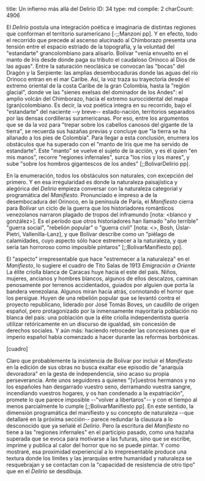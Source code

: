 title:          Un infierno más allá del Delirio
ID:             34
type:           md
compile:        2
charCount:      4906


<!--transition?, maybe with the llanos-->

El *Delirio* postula una integración poética e imaginaria de distintas regiones que conforman el territorio suramericano [-;;Manzoni pp]. Y en efecto, todo el recorrido que precede al ascenso alucinado al Chimborazo presenta una tensión entre el espacio estriado de la topografía, y la voluntad del "estandarte" grancolombiano para alisarlo. Bolívar "venía envuelto en el manto de Iris desde donde paga su tributo el caudaloso Orinoco al Dios de las aguas". Entre la saturación neoclásica se convocan las "bocas" del Dragón y la Serpiente: las amplias desembocaduras donde las aguas del río Orinoco entran en el mar Caribe. Así, la voz traza su trayectoria desde el extremo oriental de la costa Caribe de la gran Colombia, hasta la "región glacial", donde ve las "sienes exelsas del dominador de los Andes": el amplio volcán del Chimborazo, hacia el extremo suroccidental del mapa (gran)colombiano. Es decir, la voz poética integra en su recorrido, bajo el "estandarte" del naciente --y breve-- estado-nación, territorios separados por las densas cordilleras suramericanas. Por eso, entre los argumentos que se da la voz para "trepar sobre los cabellos canosos del gigante de la tierra", se recuerda sus hazañas previas y concluye que "la tierra se ha allanado a los pies de Colombia". Para llegar a esta conclusión, enumera los obstáculos que ha superado con el "manto de Iris que me ha servido de estandarte". Este "manto" se vuelve el sujeto de la acción, y es él quien "en mis manos", recorre "regiones infernales", surca "los ríos y los mares", y sube "sobre los hombros gigantescos de los andes" [;;BolivarDelirio pp]. 

En la enumeración, todos los obstáculos son naturales, con excepción del primero. Y en esa irregularidad es donde la naturaleza paisajística y alegórica del *Delirio* empieza conversar con la naturaleza categorial y programática del *Manifiesto*. Pronunciado e impreso a <!--unos 120 km --> de la desembocadura del Orinoco, en la península de Paria, el *Manifiesto* cierra para Bolívar un ciclo de la guerra que los historiadores románticos venezolanos narraron plagado de tropos del inframundo [nota: <blanco y gonzález>]. Es el período que otros historiadores han llamado "año terrible" "guerra social", "rebelión popular" o "guerra civil" [nota: <>, Bosh, Úslar-Pietri, Vallenilla-Lanz], y que Bolívar describe como un "piélago de calamidades, cuyo aspecto sólo hace estremecer a la naturaleza, y que sería tan horroroso como imposible pintaros" [;;BolivarManifiesto pp]. 

El "aspecto" irrepresentable que hace "estremecer a la naturaleza" en el *Manifiesto*, lo sugiere el cuadro de Tito Salas de 1913 _Emigración a Oriente_ La élite criolla blanca de Caracas huye hacia el este del país. Niños, mujeres, ancianos y hombres blancos, algunos de ellos descalzos, caminan penosamente por terrenos accidentados, guiados por alguien que porta la bandera venezolana. Algunos miran hacia atrás, connotando el horror que los persigue. Huyen de una rebelión popular que se levantó contra el proyecto republicano, liderado por José Tomás Boves, un caudillo de origen español, pero protagonizado por la inmensamente mayoritaria población no blanca del país: una población que la élite criolla independentista quería utilizar retóricamente en un discurso de igualdad, sin concesión de derechos sociales. Y aún más: haciendo retroceder las concesiones que el imperio español había comenzado a hacer durante las reformas borbónicas. <!--nota: apoyado en Castro-Gómez y otros, sobre la cercanía de esta población con la naturaleza, y foreshadowing del determinismo de los llanos -->

[cuadro]

Claro que probablemente la insistencia de Bolívar por incluir el *Manifiesto* en la edición de sus obras no busca exaltar ese episodio de "anarquía devoradora" en la gesta de independencia, sino acaso su propia perseverancia. Ante unos seguidores a quienes "[v]uestros hermanos y no los españoles han desgarrado vuestro seno, derramando vuestra sangre, incendiando vuestros hogares, y os han condenado a la expatriación", promete lo que parece imposible --"volver a libertaros"-- y con el tiempo al menos parcialmente lo cumple [;;BolivarManifiesto pp]. En este sentido, la dimensión programática del manifiesto y su concepto de naturaleza --que detallaré en la próxima sección-- parece redundar la clausura a lo desconocido que ya señalé el *Delirio*. Pero la escritura del *Manifiesto* no tiene a las "regiones infernales" en el participio pasado, como una hazaña superada que se evoca para motivarse a las futuras, sino que se escribe, imprime y publica al calor del horror que no se puede pintar. Y como mostraré, esa proximidad experiencial a lo irrepresentable produce una textura donde los límites y las jerarquías entre humanidad y naturaleza se resquebrajan y se contactan con la "capacidad de resistencia de otro tipo" que en el *Delirio* se desdibuja.
